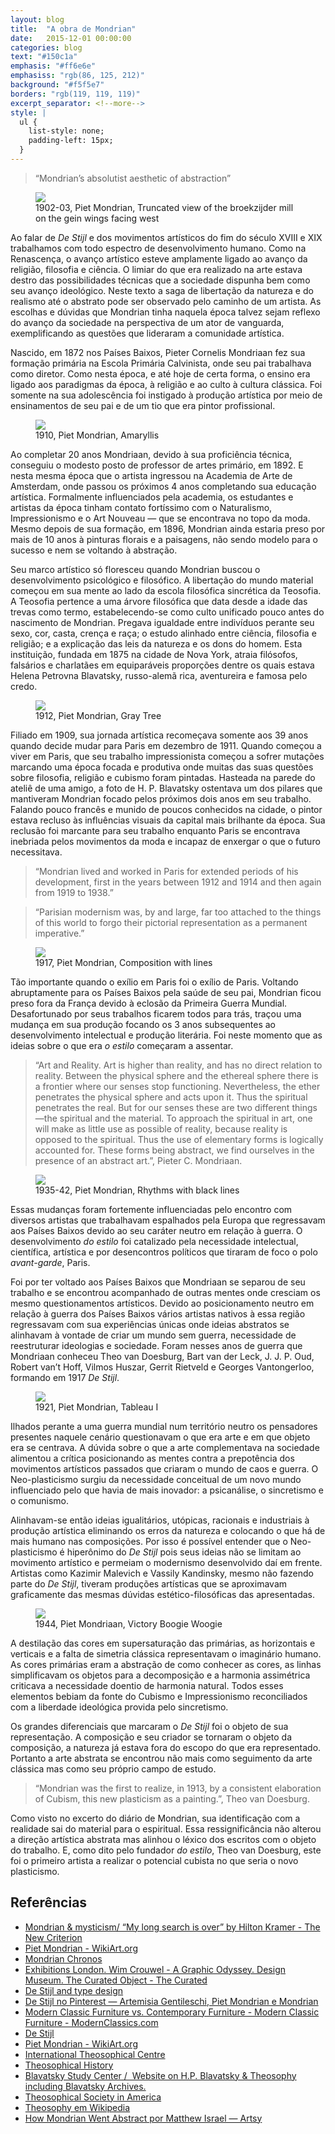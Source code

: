 ```yaml
---
layout: blog
title:  "A obra de Mondrian"
date:   2015-12-01 00:00:00
categories: blog
text: "#150c1a"
emphasis: "#ff6e6e"
emphasiss: "rgb(86, 125, 212)"
background: "#f5f5e7"
borders: "rgb(119, 119, 119)"
excerpt_separator: <!--more-->
style: |
  ul {
    list-style: none;
    padding-left: 15px;
  }
---
```


> “Mondrian’s absolutist aesthetic of abstraction”

<!--more-->

<figure class="alignright"><img src="http://c300221.r21.cf1.rackcdn.com/piet-mondrian-truncated-view-of-the-broekzijder-mill-on-the-gein-wings-facing-west-c-1902-03-or-earlier-oil-on-canvas-mounted-on-cardboard-1368405931_b.jpg"><figcaption>1902-03, Piet Mondrian, Truncated view of the broekzijder mill on the gein wings facing west</figcaption></figure>

Ao falar de *De Stijl* e dos movimentos artísticos do fim do século XVIII e XIX trabalhamos com todo espectro de desenvolvimento humano. Como na Renascença, o avanço artístico esteve amplamente ligado ao avanço da religião, filosofia e ciência. O limiar do que era realizado na arte estava destro das possibilidades técnicas que a sociedade dispunha bem como seu avanço ideológico. Neste texto a saga de libertação da natureza e do realismo até o abstrato pode ser observado pelo caminho de um artista. As escolhas e dúvidas que Mondrian tinha naquela época talvez sejam reflexo do avanço da sociedade na perspectiva de um ator de vanguarda, exemplificando as questões que lideraram a comunidade artística.

Nascido, em 1872 nos Países Baixos, Pieter Cornelis Mondriaan fez sua formação primária na Escola Primária Calvinista, onde seu pai trabalhava como diretor. Como nesta época, e até hoje de certa forma, o ensino era ligado aos paradigmas da época, à religião e ao culto à cultura clássica. Foi somente na sua adolescência foi instigado à produção artística por meio de ensinamentos de seu pai e de um tio que era pintor profissional.

<figure class="alignleft"><img src="http://uploads7.wikiart.org/images/piet-mondrian/amaryllis-1910.jpg"><figcaption>1910, Piet Mondrian, Amaryllis</figcaption></figure>

Ao completar 20 anos Mondriaan, devido à sua proficiência técnica, conseguiu o modesto posto de professor de artes primário, em 1892. E nesta mesma época que o artista ingressou na Academia de Arte de Amsterdam, onde passou os próximos 4 anos completando sua educação artística. Formalmente influenciados pela academia, os estudantes e artistas da época tinham contato fortíssimo com o Naturalismo, Impressionismo e o Art Nouveau — que se encontrava no topo da moda. Mesmo depois de sua formação, em 1896, Mondrian ainda estaria preso por mais de 10 anos à pinturas florais e a paisagens, não sendo modelo para o sucesso e nem se voltando à abstração.

Seu marco artístico só floresceu quando Mondrian buscou o desenvolvimento psicológico e filosófico. A libertação do mundo material começou em sua mente ao lado da escola filosófica sincrética da Teosofia. A Teosofia pertence a uma árvore filosófica que data desde a idade das trevas como termo, estabelecendo-se como culto unificado pouco antes do nascimento de Mondrian. Pregava igualdade entre indivíduos perante seu sexo, cor, casta, crença e raça; o estudo alinhado entre ciência, filosofia e religião; e a explicação das leis da natureza e os dons do homem. Esta instituição, fundada em 1875 na cidade de Nova York, atraia filósofos, falsários e charlatães em equiparáveis proporções dentre os quais estava Helena Petrovna Blavatsky, russo-alemã rica, aventureira e famosa pelo credo.

<figure class="alignright"><img src="http://www.piet-mondrian.org/images/paintings/gray-tree.jpg"><figcaption>1912, Piet Mondrian, Gray Tree</figcaption></figure>

Filiado em 1909, sua jornada artística recomeçava somente aos 39 anos quando decide mudar para Paris em dezembro de 1911. Quando começou a viver em Paris, que seu trabalho impressionista começou a sofrer mutações marcando uma época focada e produtiva onde muitas das suas questões sobre filosofia, religião e cubismo foram pintadas. Hasteada na parede do ateliê de uma amigo, a foto de H. P. Blavatsky ostentava um dos pilares que mantiveram Mondrian focado pelos próximos dois anos em seu trabalho. Falando pouco francês e munido de poucos conhecidos na cidade, o pintor estava recluso às influências visuais da capital mais brilhante da época. Sua reclusão foi marcante para seu trabalho enquanto Paris se encontrava inebriada pelos movimentos da moda e incapaz de enxergar o que o futuro necessitava.

> “Mondrian lived and worked in Paris for extended periods of his development, first in the years between 1912 and 1914 and then again from 1919 to 1938.”

> “Parisian modernism was, by and large, far too attached to the things of this world to forgo their pictorial representation as a permanent imperative.”

<figure class="alignright"><img src="http://arthistoryproject.com/site/assets/files/5956/piet-mondrian_composition-with-lines_1917_oil-on-canvas_1804x1804mm_kro_ller-mu_ller-museum_otterlo.600x0.jpg"><figcaption>1917, Piet Mondrian, Composition with lines</figcaption></figure>

Tão importante quando o exílio em Paris foi o exílio de Paris. Voltando abruptamente para os Países Baixos pela saúde de seu pai, Mondrian ficou preso fora da França devido à eclosão da Primeira Guerra Mundial. Desafortunado por seus trabalhos ficarem todos para trás, traçou uma mudança em sua produção focando os 3 anos subsequentes ao desenvolvimento intelectual e produção literária. Foi neste momento que as ideias sobre o que era *o estilo* começaram a assentar.

> “Art and Reality. Art is higher than reality, and has no direct relation to reality. Between the physical sphere and the ethereal sphere there is a frontier where our senses stop functioning. Nevertheless, the ether penetrates the physical sphere and acts upon it. Thus the spiritual penetrates the real. But for our senses these are two different things—the spiritual and the material. To approach the spiritual in art, one will make as little use as possible of reality, because reality is opposed to the spiritual. Thus the use of elementary forms is logically accounted for. These forms being abstract, we find ourselves in the presence of an abstract art.”, Pieter C. Mondriaan.

<figure class="alignright"><img src="http://cbio.mskcc.org/~bader/artists/mondrian/rhythm_of_black_lines.jpg"><figcaption>1935-42, Piet Mondrian, Rhythms with black lines</figcaption></figure>

Essas mudanças foram fortemente influenciadas pelo encontro com diversos artistas que trabalhavam espalhados pela Europa que regressavam aos Países Baixos devido ao seu caráter neutro em relação à guerra. O desenvolvimento *do estilo* foi catalizado pela necessidade intelectual, científica, artística e por desencontros políticos que tiraram de foco o polo *avant-garde*, Paris.

Foi por ter voltado aos Países Baixos que Mondriaan se separou de seu trabalho e se encontrou acompanhado de outras mentes onde cresciam os mesmo questionamentos artísticos. Devido ao posicionamento neutro em relação à guerra dos Países Baixos vários artistas nativos à essa região regressavam com sua experiências únicas onde ideias abstratos se alinhavam à vontade de criar um mundo sem guerra, necessidade de reestruturar ideologias e sociedade. Foram nesses anos de guerra que Mondriaan conheceu Theo van Doesburg, Bart van der Leck, J. J. P. Oud, Robert van’t Hoff, Vilmos Huszar, Gerrit Rietveld e Georges Vantongerloo, formando em 1917 *De Stijl*.

<figure class="alignleft"><img src="http://mondomix.com/blogs/media/image/Mondrian_Piet.jpg"><figcaption>1921, Piet Mondrian, Tableau I</figcaption></figure>

Ilhados perante a uma guerra mundial num território neutro os pensadores presentes naquele cenário questionavam o que era arte e em que objeto era se centrava. A dúvida sobre o que a arte complementava na sociedade alimentou a crítica posicionando as mentes contra a prepotência dos movimentos artísticos passados que criaram o mundo de caos e guerra. O Neo-plasticismo surgiu da necessidade conceitual de um novo mundo influenciado pelo que havia de mais inovador: a psicanálise, o sincretismo e o comunismo.

Alinhavam-se então ideias igualitários, utópicas, racionais e industriais à produção artística eliminando os erros da natureza e colocando o que há de mais humano nas composições. Por isso é possível entender que o Neo-plasticismo é hiperônimo do *De Stijl* pois seus ideias não se limitam ao movimento artístico e permeiam o modernismo desenvolvido daí em frente. Artistas como Kazimir Malevich e Vassily Kandinsky, mesmo não fazendo parte do *De Stijl*, tiveram produções artísticas que se aproximavam graficamente das mesmas dúvidas estético-filosóficas das apresentadas.

<figure class="alignright"><img src="http://uploads1.wikiart.org/images/piet-mondrian/victory-boogie-woogie-1944.jpg"><figcaption>1944, Piet Mondriaan, Victory Boogie Woogie</figcaption></figure>

A destilação das cores em supersaturação das primárias, as horizontais e verticais e a falta de simetria clássica representavam o imaginário humano. As cores primárias eram a abstração de como conhecer as cores, as linhas simplificavam os objetos para a decomposição e a harmonia assimétrica criticava a necessidade doentio de harmonia natural. Todos esses elementos bebiam da fonte do Cubismo e Impressionismo reconciliados com a liberdade ideológica provida pelo sincretismo.

Os grandes diferenciais que marcaram o *De Stijl* foi o objeto de sua representação.  A composição e seu criador se tornaram o objeto da composição, a natureza já estava fora do escopo do que era representado. Portanto a arte abstrata se encontrou não mais como seguimento da arte clássica mas como seu próprio campo de estudo.

> “Mondrian was the first to realize, in 1913, by a consistent elaboration of Cubism, this new plasticism as a painting.”, Theo van Doesburg.

Como visto no excerto do diário de Mondrian, sua identificação com a realidade sai do material para o espiritual. Essa ressignificância não alterou a direção artística abstrata mas alinhou o léxico dos escritos com o objeto do trabalho. E, como dito pelo fundador *do estilo*, Theo van Doesburg, este foi o primeiro artista a realizar o potencial cubista no que seria o novo plasticismo.

## Referências

- [Mondrian & mysticism/ “My long search is over” by Hilton Kramer - The New Criterion](http://www.newcriterion.com/articles.cfm/Mondrian---mysticism---ldquo-My-long-search-is-over-rdquo--4237)
- [Piet Mondrian - WikiArt.org](http://www.wikiart.org/en/piet-mondrian)
- [Mondrian Chronos](http://www2.fiu.edu/~andiaa/cg2/chronos.html)
- [Exhibitions London. Wim Crouwel - A Graphic Odyssey. Design Museum. The Curated Object - The Curated](http://www.curatedobject.us/the_curated_object_/2011/01/exhibitions-london-wim-crouwel-a-graphic-odyssey-design-museum-the-curated-object.html)
- [De Stijl and type design](http://luc.devroye.org/destijl.html)
- [De Stijl no Pinterest — Artemisia Gentileschi, Piet Mondrian e Mondrian](https://www.pinterest.com/explore/de-stijl)
- [Modern Classic Furniture vs. Contemporary Furniture - Modern Classic Furniture - ModernClassics.com](http://www.modernclassics.com/mc-modern-vs-contemporary.html)
- [De Stijl](https://pediaview.com/openpedia/Neoplasticism)
- [Piet Mondrian - WikiArt.org](http://www.wikiart.org/en/piet-mondrian/mode/all-paintings)
- [International Theosophical Centre](http://www.itc-naarden.org)
- [Theosophical History](http://www.theohistory.org)
- [Blavatsky Study Center /  Website on H.P. Blavatsky & Theosophy including Blavatsky Archives.](http://www.blavatskyarchives.com)
- [Theosophical Society in America](https://www.theosophical.org/theosophy)
- [Theosophy em Wikipedia](https://en.wikipedia.org/wiki/Theosophy)
- [How Mondrian Went Abstract por Matthew Israel — Artsy](https://www.artsy.net/article/matthew-how-mondrian-went-abstract)
